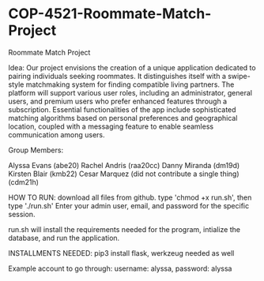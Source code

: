 # COP-4521-Roommate-Match-Project

Roommate Match Project

Idea: Our project envisions the creation of a unique application dedicated to pairing individuals seeking roommates. It distinguishes itself with a swipe-style matchmaking system for finding compatible living partners. The platform will support various user roles, including an administrator, general users, and premium users who prefer enhanced features through a subscription. Essential functionalities of the app include sophisticated matching algorithms based on personal preferences and geographical location, coupled with a messaging feature to enable seamless communication among users.

Group Members:

Alyssa Evans (abe20)
Rachel Andris (raa20cc)
Danny Miranda (dm19d)
Kirsten Blair (kmb22)
Cesar Marquez (did not contribute a single thing) (cdm21h)


HOW TO RUN: download all files from github. type 'chmod +x run.sh', then type './run.sh' Enter your admin user, email, and password for the specific session. 

run.sh will install the requirements needed for the program, intialize the database, and run the application. 

INSTALLMENTS NEEDED: pip3 install flask, werkzeug needed as well 

Example account to go through: username: alyssa, password: alyssa

